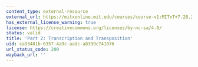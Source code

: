 ```yaml
---
content_type: external-resource
external_url: https://mitxonline.mit.edu/courses/course-v1:MITxT+7.28.2x/
has_external_license_warning: true
license: https://creativecommons.org/licenses/by-nc-sa/4.0/
status: valid
title: 'Part 2: Transcription and Transposition'
uid: ca93481b-6357-4a9c-aadc-a8399c741076
url_status_code: 200
wayback_url: ''
---
```

